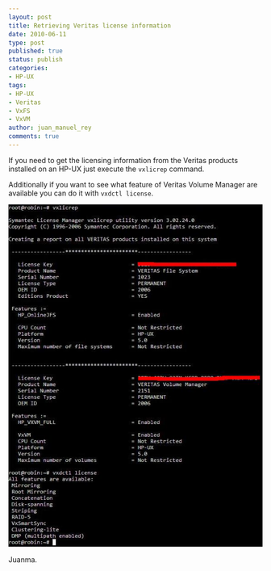 ```yaml
---
layout: post
title: Retrieving Veritas license information
date: 2010-06-11
type: post
published: true
status: publish
categories:
- HP-UX
tags:
- HP-UX
- Veritas
- VxFS
- VxVM
author: juan_manuel_rey
comments: true
---
```


If you need to get the licensing information from the Veritas products installed on an HP-UX just execute the `vxlicrep` command.

Additionally if you want to see what feature of Veritas Volume Manager are available you can do it with `vxdctl license`.

[![](/images/vxvm_licensed.jpg "vxvm license information")]({{site.url}}/images/vxvm_licensed.jpg)

Juanma.
